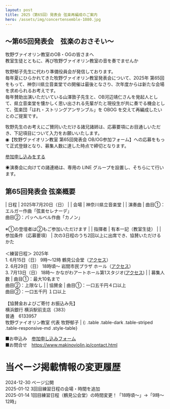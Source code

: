 ```yaml
---
layout: post
title: 2025（第65回）発表会 弦楽再編成のご案内
hero: /assets/img/concertensemble-1080.jpg
---
```


## ～第65回発表会　弦楽のおさそい～
牧野ヴァイオリン教室のOB・OGの皆さまへ<br>
教室生徒とともに、再び牧野ヴァイオリン教室の音を奏でませんか

牧野郁子先生に代わり準備役員会が発信しております。<br>
毎年夏にひらかれてきた牧野ヴァイオリン教室発表会について、2025年 第65回をもって、神奈川県立音楽堂での開催は最後となさり、次年度からは新たな会場を求められるお考えです。<br>
毎年賛助出演いただいている山澤敦子先生と、OB河辺靖仁さんを発起人として、県立音楽堂を懐かしく思い出される先輩がたと現役生が共に奏でる機会として、弦楽団「はれ・ストリングアンサンブル」を OBOG を交えて再編成したいとのご提案です。

牧野先生のお考えにご賛同いただける諸兄諸姉は、応募要項にお目通しいただき、下記項目について入力をお願いいたします。<br>
◉【牧野ヴァイオリン教室 第65回発表会 OB/OG参加フォーム】への応募をもって正式登録となり、募集人数に達した時点で締切となります。

<a type="button" class="btn btn-lg btn-block btn-primary mx-auto" style="width:15em;" href="https://docs.google.com/forms/d/e/1FAIpQLSfQkizDuYiDjteIr3Pq82uvScpDygS9tPoAwaBIJqxPtGZ1Cg/viewform"><i class="fa-regular fa-pen-to-square"></i>
参加申し込みをする</a>

◉演奏会に向けての諸連絡は、専用の LINE グループを設置し、そちらにて行います。

## 第65回発表会 弦楽概要

| 日程 | 2025年7月20日（日） |
| 会場 | 神奈川県立音楽堂 |
| 演奏曲 | 曲目①：エルガー作曲「弦楽セレナーデ」<br>曲目②：パッヘルベル作曲「カノン」<br><br>※①の登壇者は②もご参加いただけます |
| 指揮者 | 有本一記（教室生徒） |
| 参加条件（応募要項） | 次の3日程のうち2回以上に出席でき、協賛いただけるかた<br><br>＜練習日程＞ 2025年<br>1. 6月15日（日） 9時～12時 鶴見公会堂（<a href="https://yokohama-tsurumikoukaido.jp/information/access/" target="_blank">アクセス</a>）<br>2. 6月29日（日） 18時頃～ 岩間市民プラザ ホール（<a href="https://www.iwamaplaza.jp/access.html" target="_blank">アクセス</a>）<br>3. 7月13日（日） 18時～ かながわアートホール第1スタジオ(<a href="https://www.kanagawa-arthall.jp/access/" target="_blank">アクセス</a>) |
| 募集人数 | 曲目①：最大10名まで<br>曲目②：上限なし |
| 協賛金 | 曲目①：一口五千円４口以上<br>曲目②：一口五千円 １口以上<br><br>【協賛金およびご寄付 お振込み先】<br>横浜銀行 横浜駅前支店（383）<br>普通　6133957<br>牧野ヴァイオリン教室 代表 牧野郁子 |
{: .table .table-dark .table-striped .table-responsive-md .style-table}

■お申込み　<a href="https://docs.google.com/forms/d/e/1FAIpQLSfQkizDuYiDjteIr3Pq82uvScpDygS9tPoAwaBIJqxPtGZ1Cg/viewform" target="_blank">参加申し込みフォーム</a><br>
■お問合せ　<a href="https://www.makinoviolin.jp/contact.html" target="_blank">https://www.makinoviolin.jp/contact.html</a>

# 当ページ掲載情報の変更履歴
2024-12-30 ページ公開<br>
2025-01-12 3回目練習日程の会場・時間を追加<br>
2025-01-14 1回目練習日程（鶴見公会堂）の時間変更！</span>「18時頃〜」→「9時～12時」